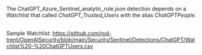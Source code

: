 The ChatGPT_Azure_Sentinel_analytic_rule.json detection depends on a Watchlist that called <i>ChatGPT_Trusted_Users</i> with the alias <i>ChatGPTPeople</i>.<Br><br>

Sample Watchlist: https://github.com/rod-trent/OpenAISecurity/blob/main/Security/Sentinel/Detections/ChatGPT/Watchlist%20-%20ChatGPTUsers.csv
